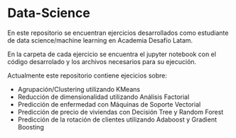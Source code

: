 # Data-Science

En este repositorio se encuentran ejercicios desarrollados como estudiante de data science/machine learning en Academia Desafío Latam.

En la carpeta de cada ejercicio se encuentra el jupyter notebook con el código desarrolado y los archivos necesarios para su ejecución.

Actualmente este repositorio contiene ejecicios sobre:

- Agrupación/Clustering utilizando KMeans
- Reducción de dimensionalidad utilizando Análisis Factorial
- Predicción de enfermedad con Máquinas de Soporte Vectorial
- Predicción de precio de viviendas con Decisión Tree y Random Forest
- Predicción de la rotación de clientes utilizando Adaboost y Gradient Boosting

